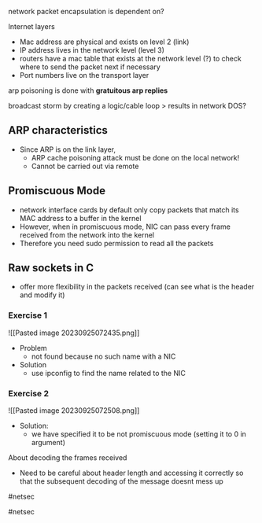 network packet encapsulation is dependent on?

Internet layers

- Mac address are physical and exists on level 2 (link)
- IP address lives in the network level (level 3)
- routers have a mac table that exists at the network level (?) to check where to send the packet next if necessary
- Port numbers live on the transport layer

arp poisoning is done with ******************************gratuitous arp replies******************************

broadcast storm by creating a logic/cable loop > results in network DOS?

## ARP characteristics
- Since ARP is on the link layer,
	- ARP cache poisoning attack must be done on the local network!
	- Cannot be carried out via remote

## Promiscuous Mode
- network interface cards by default only copy packets that match its MAC address to a buffer in the kernel
- However, when in promiscuous mode, NIC can pass every frame received from the network into the kernel
- Therefore you need sudo permission to read all the packets

## Raw sockets in C
- offer more flexibility in the packets received (can see what is the header and modify it)

### Exercise 1
![[Pasted image 20230925072435.png]]
- Problem
	- not found because no such name with a NIC
- Solution
	- use ipconfig to find the name related to the NIC

### Exercise 2
![[Pasted image 20230925072508.png]]
- Solution:
	- we have specified it to be not promiscuous mode (setting it to 0 in argument)

About decoding the frames received

- Need to be careful about header length and accessing it correctly so that the subsequent decoding of the message doesnt mess up

#netsec

#netsec 